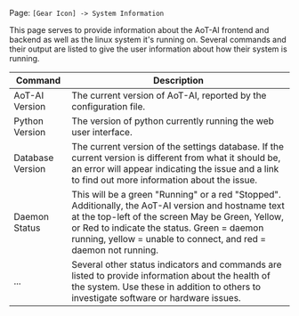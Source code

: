 Page\: `[Gear Icon] -> System Information`

This page serves to provide information about the AoT-AI frontend and backend as well as the linux system it's running on. Several commands and their output are listed to give the user information about how their system is running.

<table>
<thead>
<tr class="header">
<th>Command</th>
<th>Description</th>
</tr>
</thead>
<tbody>
<tr>
<td>AoT-AI Version</td>
<td>The current version of AoT-AI, reported by the configuration file.</td>
</tr>
<tr>
<td>Python Version</td>
<td>The version of python currently running the web user interface.</td>
</tr>
<tr>
<td>Database Version</td>
<td>The current version of the settings database. If the current version is different from what it should be, an error will appear indicating the issue and a link to find out more information about the issue.</td>
</tr>
<tr>
<td>Daemon Status</td>
<td>This will be a green &quot;Running&quot; or a red &quot;Stopped&quot;. Additionally, the AoT-AI version and hostname text at the top-left of the screen May be Green, Yellow, or Red to indicate the status. Green = daemon running, yellow = unable to connect, and red = daemon not running.</td>
</tr>
<tr>
<td>...</td>
<td>Several other status indicators and commands are listed to provide information about the health of the system. Use these in addition to others to investigate software or hardware issues.</td>
</tr>
</tbody>
</table>